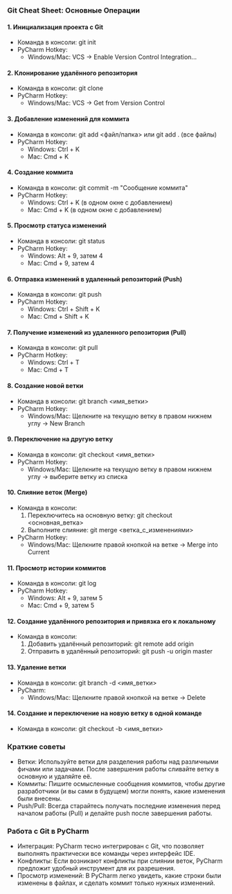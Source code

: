 ### Git Cheat Sheet: Основные Операции

#### 1. Инициализация проекта с Git
- Команда в консоли: git init
- PyCharm Hotkey: 
  - Windows/Mac: VCS → Enable Version Control Integration...

#### 2. Клонирование удалённого репозитория
- Команда в консоли: git clone <URL>
- PyCharm Hotkey:
  - Windows/Mac: VCS → Get from Version Control

#### 3. Добавление изменений для коммита
- Команда в консоли: git add <файл/папка> или git add . (все файлы)
- PyCharm Hotkey:
  - Windows: Ctrl + K
  - Mac: Cmd + K

#### 4. Создание коммита
- Команда в консоли: git commit -m "Сообщение коммита"
- PyCharm Hotkey:
  - Windows: Ctrl + K (в одном окне с добавлением)
  - Mac: Cmd + K (в одном окне с добавлением)

#### 5. Просмотр статуса изменений
- Команда в консоли: git status
- PyCharm Hotkey:
  - Windows: Alt + 9, затем 4
  - Mac: Cmd + 9, затем 4

#### 6. Отправка изменений в удаленный репозиторий (Push)
- Команда в консоли: git push
- PyCharm Hotkey:
  - Windows: Ctrl + Shift + K
  - Mac: Cmd + Shift + K

#### 7. Получение изменений из удаленного репозитория (Pull)
- Команда в консоли: git pull
- PyCharm Hotkey:
  - Windows: Ctrl + T
  - Mac: Cmd + T

#### 8. Создание новой ветки
- Команда в консоли: git branch <имя_ветки>
- PyCharm Hotkey:
  - Windows/Mac: Щелкните на текущую ветку в правом нижнем углу → New Branch

#### 9. Переключение на другую ветку
- Команда в консоли: git checkout <имя_ветки>
- PyCharm Hotkey:
  - Windows/Mac: Щелкните на текущую ветку в правом нижнем углу → выберите ветку из списка

#### 10. Слияние веток (Merge)
- Команда в консоли: 
  1. Переключитесь на основную ветку: git checkout <основная_ветка>
  2. Выполните слияние: git merge <ветка_с_изменениями>
- PyCharm Hotkey:
  - Windows/Mac: Щелкните правой кнопкой на ветке → Merge into Current

#### 11. Просмотр истории коммитов
- Команда в консоли: git log
- PyCharm Hotkey:
  - Windows: Alt + 9, затем 5
  - Mac: Cmd + 9, затем 5

#### 12. Создание удалённого репозитория и привязка его к локальному
- Команда в консоли: 
  1. Добавить удалённый репозиторий: git remote add origin <URL>
  2. Отправить в удалённый репозиторий: git push -u origin master

#### 13. Удаление ветки
- Команда в консоли: git branch -d <имя_ветки>
- PyCharm:
  - Windows/Mac: Щелкните правой кнопкой на ветке → Delete

#### 14. Создание и переключение на новую ветку в одной команде
- Команда в консоли: git checkout -b <имя_ветки>

### Краткие советы
- Ветки: Используйте ветки для разделения работы над различными фичами или задачами. После завершения работы сливайте ветку в основную и удаляйте её.
- Коммиты: Пишите осмысленные сообщения коммитов, чтобы другие разработчики (и вы сами в будущем) могли понять, какие изменения были внесены.
- Push/Pull: Всегда старайтесь получать последние изменения перед началом работы (Pull) и делайте push после завершения работы.

### Работа с Git в PyCharm
- Интеграция: PyCharm тесно интегрирован с Git, что позволяет выполнять практически все команды через интерфейс IDE.
- Конфликты: Если возникают конфликты при слиянии веток, PyCharm предложит удобный инструмент для их разрешения.
- Просмотр изменений: В PyCharm легко увидеть, какие строки были изменены в файлах, и сделать коммит только нужных изменений.

